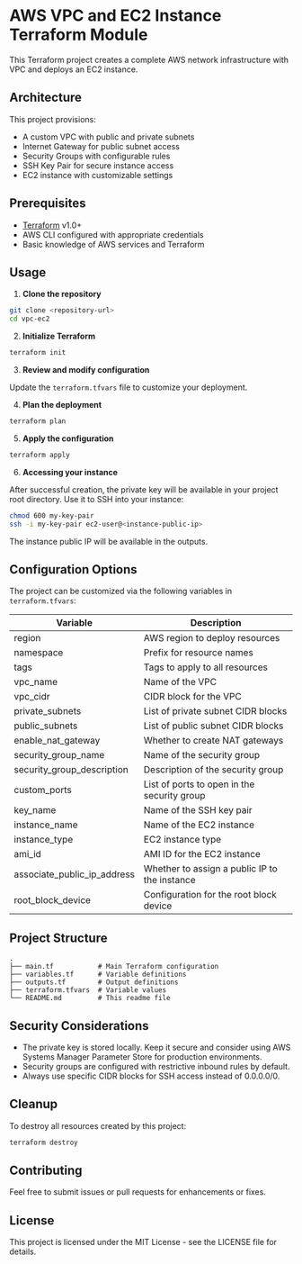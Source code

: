 # AWS VPC and EC2 Instance Terraform Module

This Terraform project creates a complete AWS network infrastructure with VPC and deploys an EC2 instance.

## Architecture

This project provisions:
- A custom VPC with public and private subnets
- Internet Gateway for public subnet access
- Security Groups with configurable rules
- SSH Key Pair for secure instance access
- EC2 instance with customizable settings

## Prerequisites

- [Terraform](https://www.terraform.io/downloads.html) v1.0+
- AWS CLI configured with appropriate credentials
- Basic knowledge of AWS services and Terraform

## Usage

1. **Clone the repository**

```bash
git clone <repository-url>
cd vpc-ec2
```

2. **Initialize Terraform**

```bash
terraform init
```

3. **Review and modify configuration**

Update the `terraform.tfvars` file to customize your deployment.

4. **Plan the deployment**

```bash
terraform plan
```

5. **Apply the configuration**

```bash
terraform apply
```

6. **Accessing your instance**

After successful creation, the private key will be available in your project root directory. 
Use it to SSH into your instance:

```bash
chmod 600 my-key-pair
ssh -i my-key-pair ec2-user@<instance-public-ip>
```

The instance public IP will be available in the outputs.

## Configuration Options

The project can be customized via the following variables in `terraform.tfvars`:

| Variable | Description |
|----------|-------------|
| region | AWS region to deploy resources |
| namespace | Prefix for resource names |
| tags | Tags to apply to all resources |
| vpc_name | Name of the VPC |
| vpc_cidr | CIDR block for the VPC |
| private_subnets | List of private subnet CIDR blocks |
| public_subnets | List of public subnet CIDR blocks |
| enable_nat_gateway | Whether to create NAT gateways |
| security_group_name | Name of the security group |
| security_group_description | Description of the security group |
| custom_ports | List of ports to open in the security group |
| key_name | Name of the SSH key pair |
| instance_name | Name of the EC2 instance |
| instance_type | EC2 instance type |
| ami_id | AMI ID for the EC2 instance |
| associate_public_ip_address | Whether to assign a public IP to the instance |
| root_block_device | Configuration for the root block device |

## Project Structure

```
.
├── main.tf           # Main Terraform configuration
├── variables.tf      # Variable definitions
├── outputs.tf        # Output definitions
├── terraform.tfvars  # Variable values
└── README.md         # This readme file
```

## Security Considerations

- The private key is stored locally. Keep it secure and consider using AWS Systems Manager Parameter Store for production environments.
- Security groups are configured with restrictive inbound rules by default.
- Always use specific CIDR blocks for SSH access instead of 0.0.0.0/0.

## Cleanup

To destroy all resources created by this project:

```bash
terraform destroy
```

## Contributing

Feel free to submit issues or pull requests for enhancements or fixes.

## License

This project is licensed under the MIT License - see the LICENSE file for details.